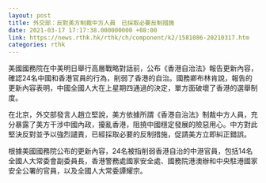 ```yaml
---
layout: post
title: 外交部：反對美方制裁中方人員　已採取必要反制措施
date: 2021-03-17 17:17:38.000000000 +08:00
link: https://news.rthk.hk/rthk/ch/component/k2/1581086-20210317.htm
categories: rthk
---
```


美國國務院在中美明日舉行高層戰略對話前，公布《香港自治法》報告更新內容，確認24名中國和香港官員的行為，削弱了香港的自治。國務卿布林肯說，報告的更新內容表明，中國全國人大在上星期四通過的決定，單方面破壞了香港的選舉制度。

在北京，外交部發言人趙立堅說，美方依據所謂《香港自治法》制裁中方人員，充分暴露了美方干涉中國內政，擾亂香港，阻撓中國穩定發展的險惡用心。中方對此堅決反對並予以強烈譴責，已經採取必要的反制措施，促請美方立即糾正錯誤。

根據美國國務院公布的更新內容，24名被指削弱香港自治的中港官員，包括14名全國人大常委會副委員長，香港警務處國家安全處、國務院港澳辦和中央駐港國家安全公署的官員，以及全國人大常委譚耀宗。

